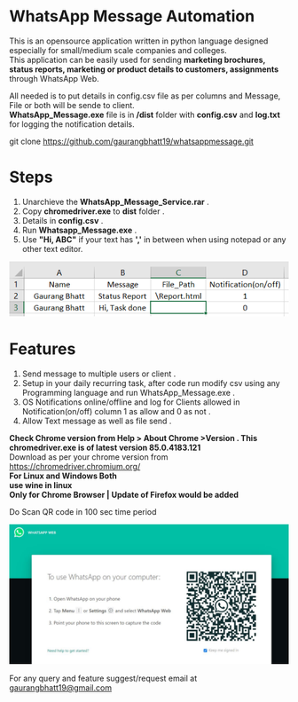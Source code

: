 # **WhatsApp Message Automation** #
This is an opensource application written in python language designed especially for small/medium scale companies and colleges.<br/>
This application can be easily used for sending **marketing brochures, status reports, marketing or product details to customers, assignments** through WhatsApp Web.<br/>

All needed is to put details in config.csv file as per columns and Message, File or both will be sende to client.<br/>
**WhatsApp_Message.exe** file is in **/dist** folder with **config.csv** and **log.txt** for logging the notification details.<br/>

git clone https://github.com/gaurangbhatt19/whatsappmessage.git
# **Steps**
1. Unarchieve the **WhatsApp_Message_Service.rar** .
2. Copy **chromedriver.exe** to **dist** folder .
3. Details in **config.csv** .
4. Run **Whatsapp_Message.exe** .
5. Use **"Hi, ABC"** if your text has **','** in between when using notepad or any other text editor.

![](images/image1.jpeg)

# **Features**  <br/>
1. Send message to multiple users or client .
2. Setup in your daily recurring task, after code run modify csv using any Programming language and run WhatsApp_Message.exe .
3. OS Notifications online/offline and log for Clients allowed in Notification(on/off) column 1 as allow and  0 as not .
4. Allow Text message as well as file send .

**Check Chrome version from Help > About Chrome >Version . This chromedriver.exe is of latest version 85.0.4183.121**<br/>
Download as per your chrome version from https://chromedriver.chromium.org/ <br/>
**For Linux and Windows Both** <br/>
**use wine in linux**<br/>
**Only for Chrome Browser | Update of Firefox would be added**<br/>

Do Scan QR code in 100 sec time period

![](images/image2.JPG)

For any query and feature suggest/request email at gaurangbhatt19@gmail.com
